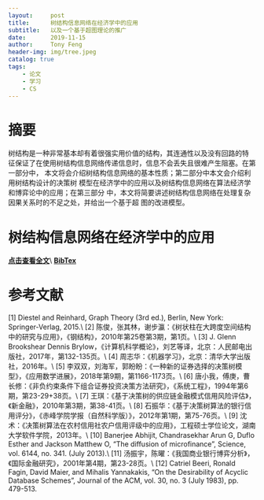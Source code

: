 ```yaml
---
layout:     post
title:      树结构信息网络在经济学中的应用
subtitle:   以及一个基于超图理论的推广
date:       2019-11-15
author:     Tony Feng
header-img: img/tree.jpeg
catalog: true
tags:
    - 论文
    - 学习
    - CS
---
```


# 摘要
树结构是一种非常基本却有着很强实用价值的结构，其连通性以及没有回路的特
征保证了在使用树结构信息网络传递信息时，信息不会丢失且很难产生阻塞。在第一部分中，
本文将会介绍树结构信息网络的基本性质；第二部分中本文会介绍利用树结构设计的决策树
模型在经济学中的应用以及树结构信息网络在算法经济学和博弈论中的应用；在第三部分
中，本文将简要讲述树结构信息网络在处理复杂因果关系时的不足之处，并给出一个基于超
图的改进模型。

# 树结构信息网络在经济学中的应用
[**点击查看全文**](../essay/tree.pdf)\\
[**BibTex**]()

# 参考文献
[1] Diestel and Reinhard, Graph Theory (3rd ed.), Berlin, New York: Springer-Verlag, 2015.\\
[2] 陈俊，张其林，谢步瀛：《树状柱在大跨度空间结构中的研究与应用》，《钢结构》，2010年第25卷第3期，第1页。\\
[3] J. Glenn Brookshear Dennis Brylow，《计算机科学概论》，刘艺等译，北京：人民邮电出版社，2017年，第132-135页。\\
[4] 周志华：《机器学习》，北京：清华大学出版社，2016年。\\
[5] 李双双，刘海军，郭盼盼：《一种新的证券选择的决策树模型》，《应用数学进展》，2018年第9期，第1166-1173页。\\
[6] 唐小我，傅庚，曹长修：《非负约束条件下组合证券投资决策方法研究》，《系统工程》，1994年第6期，第23-29+38页。\\
[7] 王琪：《基于决策树的供应链金融模式信用风险评估》，《新金融》，2010年第3期，第38-41页。\\
[8] 石振华：《基于决策树算法的银行信用评分》，《赤峰学院学报（自然科学版）》，2012年第1期，第75-76页。\\
[9] 沈术：《决策树算法在农村信用社农户信用评级中的应用》，工程硕士学位论文，湖南大学软件学院，2013年。\\
[10] Banerjee Abhijit, Chandrasekhar Arun G, Duflo Esther and Jackson Matthew O, “The diffusion of microfinance”, Science, vol. 6144, no. 341. (July 2013).\\
[11] 汤振宇，陈曜：《我国商业银行博弈分析》，《国际金融研究》，2001年第4期，第23-28页。\\
[12] Catriel Beeri, Ronald Fagin, David Maier, and Mihalis Yannakakis, “On the Desirability of Acyclic Database Schemes”, Journal of the ACM, vol. 30, no. 3 (July 1983), pp. 479-513.
